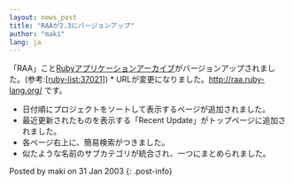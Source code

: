 ```yaml
---
layout: news_post
title: "RAAが2.3にバージョンアップ"
author: "maki"
lang: ja
---
```


 「RAA」こと[Rubyアプリケーションアーカイブ][1]がバージョンアップされました。(参考:[\[ruby-list:37021\]][2]) * URLが変更になりました。http://raa.ruby-lang.org/ です。
* 日付順にプロジェクトをソートして表示するページが追加されました。
* 最近更新されたものを表示する「Recent Update」がトップページに追加されました。
* 各ページ右上に、簡易検索がつきました。
* 似たような名前のサブカテゴリが統合され、一つにまとめられました。

Posted by maki on 31 Jan 2003
{: .post-info}



[1]: http://raa.ruby-lang.org/ 
[2]: http://blade.nagaokaut.ac.jp/cgi-bin/scat.rb/ruby/ruby-list/37021 
